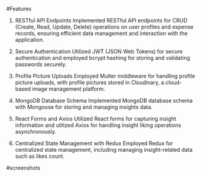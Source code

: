 #Features
1. RESTful API Endpoints
Implemented RESTful API endpoints for CRUD (Create, Read, Update, Delete) operations on user profiles and expense records, ensuring efficient data management and interaction with the application.

2. Secure Authentication
Utilized JWT (JSON Web Tokens) for secure authentication and employed bcrypt hashing for storing and validating passwords securely.

3. Profile Picture Uploads
Employed Multer middleware for handling profile picture uploads, with profile pictures stored in Cloudinary, a cloud-based image management platform.

4. MongoDB Database Schema
Implemented MongoDB database schema with Mongoose for storing and managing insights data.

5. React Forms and Axios
Utilized React forms for capturing insight information and utilized Axios for handling insight liking operations asynchronously.

6. Centralized State Management with Redux
Employed Redux for centralized state management, including managing insight-related data such as likes count.

#screenshots
